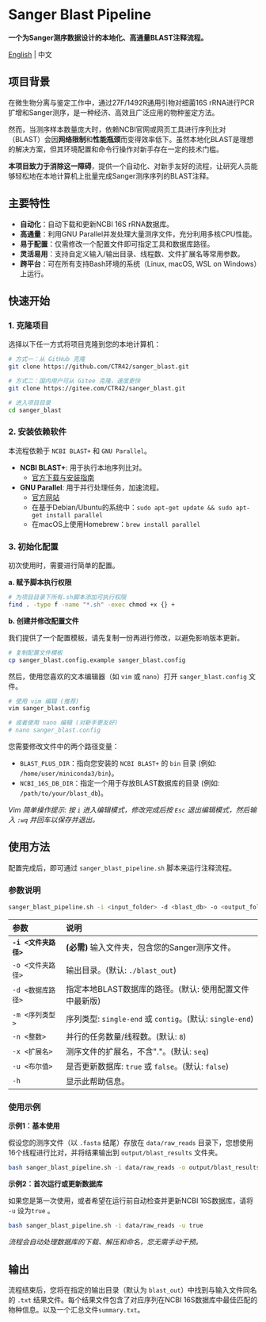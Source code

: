 # Sanger Blast Pipeline

**一个为Sanger测序数据设计的本地化、高通量BLAST注释流程。**

[English](./README.md) | 中文

## 项目背景

在微生物分离与鉴定工作中，通过27F/1492R通用引物对细菌16S rRNA进行PCR扩增和Sanger测序，是一种经济、高效且广泛应用的物种鉴定方法。

然而，当测序样本数量庞大时，依赖NCBI官网或网页工具进行序列比对（BLAST）会因**网络限制**和**性能瓶颈**而变得效率低下。虽然本地化BLAST是理想的解决方案，但其环境配置和命令行操作对新手存在一定的技术门槛。

**本项目致力于消除这一障碍**，提供一个自动化、对新手友好的流程，让研究人员能够轻松地在本地计算机上批量完成Sanger测序序列的BLAST注释。

## 主要特性

  * **自动化**：自动下载和更新NCBI 16S rRNA数据库。
  * **高通量**：利用GNU Parallel并发处理大量测序文件，充分利用多核CPU性能。
  * **易于配置**：仅需修改一个配置文件即可指定工具和数据库路径。
  * **灵活易用**：支持自定义输入/输出目录、线程数、文件扩展名等常用参数。
  * **跨平台**：可在所有支持Bash环境的系统（Linux, macOS, WSL on Windows）上运行。

## 快速开始

### 1\. 克隆项目

选择以下任一方式将项目克隆到您的本地计算机：

```bash
# 方式一：从 GitHub 克隆
git clone https://github.com/CTR42/sanger_blast.git

# 方式二：国内用户可从 Gitee 克隆，速度更快
git clone https://gitee.com/CTR42/sanger_blast.git

# 进入项目目录
cd sanger_blast
```

### 2\. 安装依赖软件

本流程依赖于 `NCBI BLAST+` 和 `GNU Parallel`。

  * **NCBI BLAST+**: 用于执行本地序列比对。
      * [官方下载与安装指南](https://www.ncbi.nlm.nih.gov/books/NBK279671/)
  * **GNU Parallel**: 用于并行处理任务，加速流程。
      * [官方网站](https://www.gnu.org/software/parallel/)
      * 在基于Debian/Ubuntu的系统中：`sudo apt-get update && sudo apt-get install parallel`
      * 在macOS上使用Homebrew：`brew install parallel`

### 3\. 初始化配置

初次使用时，需要进行简单的配置。

**a. 赋予脚本执行权限**

```bash
# 为项目目录下所有.sh脚本添加可执行权限
find . -type f -name "*.sh" -exec chmod +x {} +
```

**b. 创建并修改配置文件**

我们提供了一个配置模板，请先复制一份再进行修改，以避免影响版本更新。

```bash
# 复制配置文件模板
cp sanger_blast.config.example sanger_blast.config
```

然后，使用您喜欢的文本编辑器（如 `vim` 或 `nano`）打开 `sanger_blast.config` 文件。

```bash
# 使用 vim 编辑 (推荐)
vim sanger_blast.config

# 或者使用 nano 编辑 (对新手更友好)
# nano sanger_blast.config
```

您需要修改文件中的两个路径变量：

  * `BLAST_PLUS_DIR`：指向您安装的 `NCBI BLAST+` 的 `bin` 目录 (例如: `/home/user/miniconda3/bin`)。
  * `NCBI_16S_DB_DIR`：指定一个用于存放BLAST数据库的目录 (例如: `/path/to/your/blast_db`)。

*Vim 简单操作提示: 按 `i` 进入编辑模式，修改完成后按 `Esc` 退出编辑模式，然后输入 `:wq` 并回车以保存并退出。*

## 使用方法

配置完成后，即可通过 `sanger_blast_pipeline.sh` 脚本来运行注释流程。

### 参数说明

```bash
sanger_blast_pipeline.sh -i <input_folder> -d <blast_db> -o <output_folder> -m <sequence_type> -n <threads> -x <file_extension> [-h]
```
| 参数 | 说明 |
| :--- | :--- |
| **`-i <文件夹路径>`** | **(必需)** 输入文件夹，包含您的Sanger测序文件。 |
| `-o <文件夹路径>` | 输出目录。(默认: `./blast_out`) |
| `-d <数据库路径>` | 指定本地BLAST数据库的路径。(默认: 使用配置文件中最新版) |
| `-m <序列类型>` | 序列类型: `single-end` 或 `contig`。(默认: `single-end`) |
| `-n <整数>` | 并行的任务数量/线程数。(默认: `8`) |
| `-x <扩展名>` | 测序文件的扩展名，不含"."。(默认: `seq`) |
| `-u <布尔值>` | 是否更新数据库: `true` 或 `false`。(默认: `false`) |
| `-h` | 显示此帮助信息。 |

### 使用示例

**示例1：基本使用**

假设您的测序文件（以 `.fasta` 结尾）存放在 `data/raw_reads` 目录下，您想使用16个线程进行比对，并将结果输出到 `output/blast_results` 文件夹。

```bash
bash sanger_blast_pipeline.sh -i data/raw_reads -o output/blast_results -n 16 -x fasta
```

**示例2：首次运行或更新数据库**

如果您是第一次使用，或者希望在运行前自动检查并更新NCBI 16S数据库，请将 `-u` 设为`true` 。

```bash
bash sanger_blast_pipeline.sh -i data/raw_reads -u true
```

*流程会自动处理数据库的下载、解压和命名，您无需手动干预。*

## 输出

流程结束后，您将在指定的输出目录（默认为 `blast_out`）中找到与输入文件同名的 `.txt` 结果文件。每个结果文件包含了对应序列在NCBI 16S数据库中最佳匹配的物种信息。以及一个汇总文件`summary.txt`。